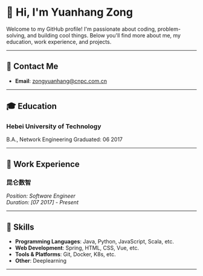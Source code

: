 # 👋 Hi, I'm Yuanhang Zong

Welcome to my GitHub profile! I'm passionate about coding, problem-solving, and building cool things. Below you'll find more about me, my education, work experience, and projects.

---

## 📧 Contact Me

- **Email**: [zongyuanhang@cnpc.com.cn](mailto:zongyuanhang@cnpc.com.cn)

---

## 🎓 Education

### Hebei University of Technology
B.A., Network Engineering
Graduated: 06 2017 

---

## 💼 Work Experience

### **昆仑数智**  
_Position: Software Engineer_  
_Duration: [07 2017] - Present_  

---

## 🔧 Skills

- **Programming Languages**: Java, Python, JavaScript, Scala, etc.
- **Web Development**: Spring, HTML, CSS, Vue, etc.
- **Tools & Platforms**: Git, Docker, K8s, etc.
- **Other**: Deeplearning

---
